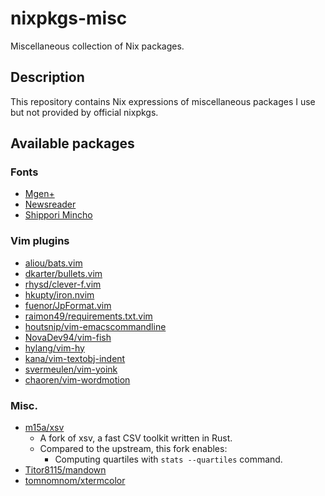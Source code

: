 # nixpkgs-misc

Miscellaneous collection of  Nix packages.

## Description

This repository contains Nix expressions of miscellaneous packages I use but
not provided by official nixpkgs.

## Available packages

### Fonts

- [Mgen+](http://jikasei.me/font/mgenplus/)
- [Newsreader](https://github.com/productiontype/Newsreader/)
- [Shippori Mincho](https://github.com/fontdasu/ShipporiMincho/)

### Vim plugins

- [aliou/bats.vim](https://github.com/aliou/bats.vim)
- [dkarter/bullets.vim](https://github.com/dkarter/bullets.vim)
- [rhysd/clever-f.vim](https://github.com/rhysd/clever-f.vim)
- [hkupty/iron.nvim](https://github.com/hkupty/iron.nvim)
- [fuenor/JpFormat.vim](https://github.com/fuenor/JpFormat.vim)
- [raimon49/requirements.txt.vim](https://github.com/raimon49/requirements.txt.vim)
- [houtsnip/vim-emacscommandline](https://github.com/houtsnip/vim-emacscommandline)
- [NovaDev94/vim-fish](https://github.com/NovaDev94/vim-fish)
- [hylang/vim-hy](https://github.com/hylang/vim-hy)
- [kana/vim-textobj-indent](https://github.com/kana/vim-textobj-indent)
- [svermeulen/vim-yoink](https://github.com/svermeulen/vim-yoink)
- [chaoren/vim-wordmotion](https://github.com/chaoren/vim-wordmotion)

### Misc.

- [m15a/xsv](https://github.com/m15a/xsv/tree/dev)
    * A fork of xsv, a fast CSV toolkit written in Rust.
    * Compared to the upstream, this fork enables:
        + Computing quartiles with `stats --quartiles` command.
- [Titor8115/mandown](https://github.com/Titor8115/mandown)
- [tomnomnom/xtermcolor](https://github.com/tomnomnom/xtermcolor)
